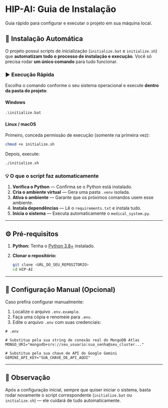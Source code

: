 # HIP-AI: Guia de Instalação

Guia rápido para configurar e executar o projeto em sua máquina local.

## 🚀 Instalação Automática

O projeto possui scripts de inicialização (`initialize.bat` e `initialize.sh`) que **automatizam todo o processo de instalação e execução**.
Você só precisa rodar **um único comando** para tudo funcionar.

### ▶️ Execução Rápida

Escolha o comando conforme o seu sistema operacional e execute **dentro da pasta do projeto**:

#### **Windows**

```cmd
.\initialize.bat
```

#### **Linux / macOS**

Primeiro, conceda permissão de execução (somente na primeira vez):

```bash
chmod +x initialize.sh
```

Depois, execute:

```bash
./initialize.sh
```

### 💡 O que o script faz automaticamente

1. **Verifica o Python** — Confirma se o Python está instalado.
2. **Cria o ambiente virtual** — Gera uma pasta `.venv` isolada.
3. **Ativa o ambiente** — Garante que os próximos comandos usem esse ambiente.
4. **Instala dependências** — Lê o `requirements.txt` e instala tudo.
5. **Inicia o sistema** — Executa automaticamente o `medical_system.py`.

---

## ⚙️ Pré-requisitos

1. **Python:** Tenha o [Python 3.8+](https://www.python.org/downloads/) instalado.
2. **Clonar o repositório:**

   ```bash
   git clone <URL_DO_SEU_REPOSITORIO>
   cd HIP-AI
   ```

---

## 🔑 Configuração Manual (Opcional)

Caso prefira configurar manualmente:

1. Localize o arquivo `.env.example`.
2. Faça uma cópia e renomeie para `.env`.
3. Edite o arquivo `.env` com suas credenciais:

```dotenv
# .env

# Substitua pela sua string de conexão real do MongoDB Atlas
MONGO_URI="mongodb+srv://seu_usuario:sua_senha@seu_cluster..."

# Substitua pela sua chave de API do Google Gemini
GEMINI_API_KEY="SUA_CHAVE_DE_API_AQUI"
```

---

## 🧠 Observação

Após a configuração inicial, sempre que quiser iniciar o sistema, basta rodar novamente o script correspondente (`initialize.bat` ou `initialize.sh`) — ele cuidará de tudo automaticamente.
